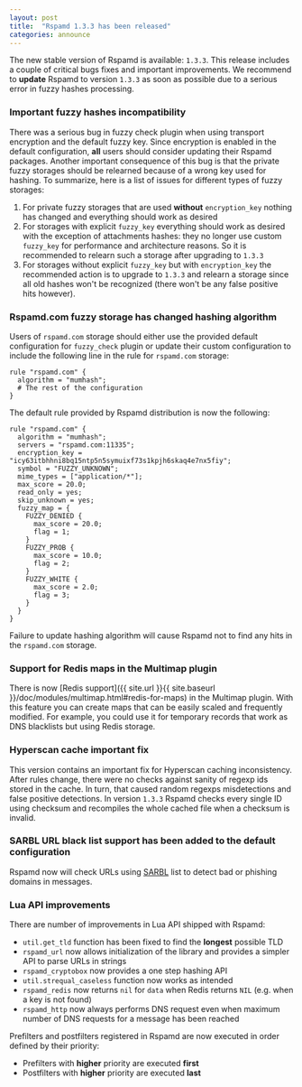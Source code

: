```yaml
---
layout: post
title:  "Rspamd 1.3.3 has been released"
categories: announce
---
```


The new stable version of Rspamd is available: `1.3.3`. This release includes a couple of critical bugs fixes and important improvements. We recommend to **update** Rspamd to version `1.3.3` as soon as possible due to a serious error in fuzzy hashes processing.

### Important fuzzy hashes incompatibility

There was a serious bug in fuzzy check plugin when using transport encryption and the default fuzzy key. Since encryption is enabled in the default configuration, **all** users should consider updating their Rspamd packages. Another important consequence of this bug is that the private fuzzy storages should be relearned because of a wrong key used for hashing. To summarize, here is a list of issues for different types of fuzzy storages:

1. For private fuzzy storages that are used **without** `encryption_key` nothing has changed and everything should work as desired
2. For storages with explicit `fuzzy_key` everything should work as desired with the exception of attachments hashes: they no longer use custom `fuzzy_key` for performance and architecture reasons. So it is recommended to relearn such a storage after upgrading to `1.3.3`
3. For storages without explicit `fuzzy_key` but with `encryption_key` the recommended action is to upgrade to `1.3.3` and relearn a storage since all old hashes won't be recognized (there won't be any false positive hits however).


### Rspamd.com fuzzy storage has changed hashing algorithm

Users of `rspamd.com` storage should either use the provided default configuration for `fuzzy_check` plugin or update their custom configuration to include the following line in the rule for `rspamd.com` storage:

~~~ucl
rule "rspamd.com" {
  algorithm = "mumhash";
  # The rest of the configuration
}
~~~

The default rule provided by Rspamd distribution is now the following:

~~~ucl
rule "rspamd.com" {
  algorithm = "mumhash";
  servers = "rspamd.com:11335";
  encryption_key = "icy63itbhhni8bq15ntp5n5symuixf73s1kpjh6skaq4e7nx5fiy";
  symbol = "FUZZY_UNKNOWN";
  mime_types = ["application/*"];
  max_score = 20.0;
  read_only = yes;
  skip_unknown = yes;
  fuzzy_map = {
    FUZZY_DENIED {
      max_score = 20.0;
      flag = 1;
    }
    FUZZY_PROB {
      max_score = 10.0;
      flag = 2;
    }
    FUZZY_WHITE {
      max_score = 2.0;
      flag = 3;
    }
  }
}
~~~

Failure to update hashing algorithm will cause Rspamd not to find any hits in the `rspamd.com` storage.

### Support for Redis maps in the Multimap plugin

There is now [Redis support]({{ site.url }}{{ site.baseurl }}/doc/modules/multimap.html#redis-for-maps) in the Multimap plugin. With this feature you can create maps that can be easily scaled and frequently modified. For example, you could use it for temporary records that work as DNS blacklists but using Redis storage.

### Hyperscan cache important fix

This version contains an important fix for Hyperscan caching inconsistency. After rules change, there were no checks against sanity of regexp ids stored in the cache. In turn, that caused random regexps misdetections and false positive detections. In version `1.3.3` Rspamd checks every single ID using checksum and recompiles the whole cached file when a checksum is invalid.

### SARBL URL black list support has been added to the default configuration

Rspamd now will check URLs using [SARBL](https://sarbl.org) list to detect bad or phishing domains in messages.

### Lua API improvements

There are number of improvements in Lua API shipped with Rspamd:

* `util.get_tld` function has been fixed to find the **longest** possible TLD
* `rspamd_url` now allows initialization of the library and provides a simpler API to parse URLs in strings
* `rspamd_cryptobox` now provides a one step hashing API
* `util.strequal_caseless` function now works as intended
* `rspamd_redis` now returns `nil` for `data` when Redis returns `NIL` (e.g. when a key is not found)
* `rspamd_http` now always performs DNS request even when maximum number of DNS requests for a message has been reached

Prefilters and postfilters registered in Rspamd are now executed in order defined by their priority:

* Prefilters with **higher** priority are executed **first**
* Postfilters with **higher** priority are executed **last**
